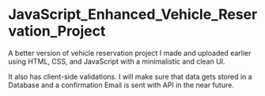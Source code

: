 # JavaScript_Enhanced_Vehicle_Reservation_Project

A better version of vehicle reservation project I made and uploaded earlier using HTML, CSS, and JavaScript with a minimalistic and clean UI.  

It also has client-side validations.  I will make sure that data gets stored in a Database and a confirmation Email is sent with API in the near future.
